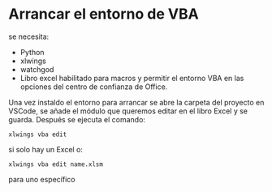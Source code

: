 # Arrancar el entorno de VBA
se necesita:
- Python
- xlwings
- watchgod
- Libro excel habilitado para macros y permitir el entorno VBA en las opciones del centro de confianza de Office.



Una vez instaldo el entorno para arrancar se abre la carpeta del proyecto en VSCode, se añade el módulo que queremos editar en el libro Excel y se guarda. Después se ejecuta el comando:

```
xlwings vba edit
```
si solo hay un Excel o:
```
xlwings vba edit name.xlsm
```
para uno específico




